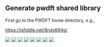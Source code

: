 ## Generate pwdft shared library ##
First go to the PWDFT home directory, e.g.,

https://jsfiddle.net/8ndx694g/


<img src="https://render.githubusercontent.com/render/math?math=\large E = E_{QM} %2B E_{MM} %2B E_{QM/MM}">

<img src="https://render.githubusercontent.com/render/math?math=\large %5Cbegin%7Balign*%7D%0AE_%7BMM%7D%20%26%3D%20%5Cfrac%7B1%7D%7B2%7D%20%5Csum_%7Bi%20%5Cneq%20j%7D%20%5Cfrac%7Bq_i%20q_j%7D%7Br_%7Bij%7D%7D%20%5C%5C%0A%20%20%20%20%20%20%20%26%20%2B%20%5Cfrac%7B1%7D%7B2%7D%20%5Csum_%7Bi%20%5Cneq%20j%7D%20%5C%7B%20%5Cfrac%7BA_%7Bij%7D%7D%7Br_%7Bij%7D%5E%7B12%7D%7D%20-%20%5Cfrac%7BB_%7Bij%7D%7D%7Br_%7Bij%7D%5E6%7D%20%5C%7D%0A%5Cend%7Balign*%7D">



<img src="https://render.githubusercontent.com/render/math?math=\large %5Cbegin%7Balign*%7D%0AE_%7BQM%2FMM%7D%20%26%3D%20%5Csum_%7BI%3DQM%7D%20%5Csum_%7Bi%3DMM%7D%20%5C%7B%20%5Cfrac%7BQ_I%20q_i%7D%7Br_%7BIi%7D%7D%20%5C%7D%5C%5C%0A%26%2B%20%5Csum_%7BI%3DQM%7D%20%5Csum_%7Bi%3DMM%7D%20%5C%7B%20%5Cfrac%7BA_%7BIi%7D%7D%7Br_%7BIi%7D%5E%7B12%7D%7D%20-%20%5Cfrac%7BB_%7BIi%7D%7D%7Br_%7BIi%7D%5E6%7D%20%5C%7D%0A%5Cend%7Balign*%7D">

<img src="https://render.githubusercontent.com/render/math?math=\large %5Cbegin%7Balign*%7D%0AE_%7BQM%2FMM%7D%20%26%3D%20%5Csum_%7BI%3DQM%7D%20%5Csum_%7Bi%3DMM%7D%20%5C%7B%20%5Cfrac%7BQ_I%20q_i%7D%7Br_%7BIi%7D%7D%20%5C%7D%5C%5C%0A%26%2B%20%5Csum_%7BI%3DQM%7D%20%5Csum_%7Bi%3DMM%7D%20%5C%7B%20%5Cfrac%7BA_%7BIi%7D%7D%7Br_%7BIi%7D%5E%7B12%7D%7D%20-%20%5Cfrac%7BB_%7BIi%7D%7D%7Br_%7BIi%7D%5E6%7D%20%5C%7D%5C%5C%0A%26%3D%20%5Csum_%7BI%3DQM%7D%20Q_I%20U_I%20%5C%5C%0A%26%2B%20e_%7BLJ%7D(I%2Ci)%0A%5Cend%7Balign*%7D">


<img src="https://render.githubusercontent.com/render/math?math=%5Cbegin%7Balign*%7D%0AE_%7BQM%2FMM%7D%20%26%3D%20%5Csum_%7BIi%7D%20%5Cfrac%7BQ_I%20q_i%7D%7Br_%7BIi%7D%7D%5C%5C%0A%26%2B%20%5Csum_%7BIi%7D%20%5C%7B%20%5Cfrac%7BA_%7BIi%7D%7D%7Br_%7BIi%7D%5E%7B12%7D%7D%20-%20%5Cfrac%7BB_%7BIi%7D%7D%7Br_%7BIi%7D%5E6%7D%20%5C%7D%0A%5Cend%7Balign*%7D">

<img src="https://render.githubusercontent.com/render/math?math=%5Cbegin%7Balign*%7D%0AE_%7BAPC%7D%20%26%3D%20%5Csum_I%20Q_I%20U_I%0A%5Cend%7Balign*%7D">

<img src="https://render.githubusercontent.com/render/math?math=%5Cbegin%7Balign*%7D%0AU_%7BI%7D%20%26%3D%20%5Csum_%7Bi%7D%20%5Cfrac%7Bq_i%7D%7Br_%7BIi%7D%7D%0A%5Cend%7Balign*%7D">

<img src="https://render.githubusercontent.com/render/math?math=%5Cbegin%7Balign*%7D%0AE_%7BQQ%7D%20%26%3D%20%5Cfrac%7B1%7D%7B2%7D%20%5Csum_%7BI%20%5Cneq%20J%7D%20%5Cfrac%7BQ_I%20Q_J%7D%7Br_%7BIJ%7D%7D%5C%5C%0A%26%2B%20%5Cfrac%7B1%7D%7B2%7D%20%5Csum_%7BI%20%5Cneq%20J%7D%20%5C%7B%20%5Cfrac%7BA_%7BIJ%7D%7D%7Br_%7BIJ%7D%5E%7B12%7D%7D%20-%20%5Cfrac%7BB_%7BIJ%7D%7D%7Br_%7BIJ%7D%5E6%7D%20%5C%7D%0A%5Cend%7Balign*%7D">
